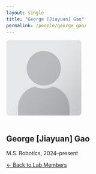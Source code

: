 ```yaml
---
layout: single
title: "George [Jiayuan] Gao"
permalink: /people/george_gao/
---
```


<img src="/assets/images/people/generic-avatar.png" alt="George [Jiayuan] Gao" style="max-width:200px; border-radius:8px; margin-bottom:1rem;">

## George [Jiayuan] Gao

M.S. Robotics, 2024–present

[← Back to Lab Members](/people/)
